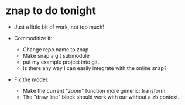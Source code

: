 # znap to do tonight 

* Just a little bit of work, not too much!
* Commoditize it:
    * Change repo name to znap
    * Make snap a git submodule
    * put my example project into git.
    * Is there any way I can easily integrate with the online snap?

* Fix the model:
    * Make the current "zoom" function more generic: transform.
    * The "draw line" block should work with our without a zb context.




